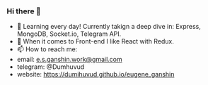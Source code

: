 ### Hi there 👋

- 🌱 Learning every day! Currently takign a deep dive in: Express, MongoDB, Socket.io, Telegram API.
- 🌱 When it comes to Front-end I like React with Redux.
- 📫 How to reach me: 
- email: e.s.ganshin.work@gmail.com
- telegram: @Dumhuvud
- website: https://dumihuvud.github.io/eugene_ganshin

